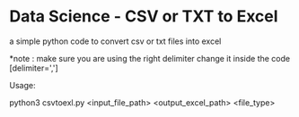 # Data Science - CSV or TXT to Excel
a simple python code to convert csv or txt files into excel

*note : make sure you are using the right delimiter change it inside the code [delimiter=',']

Usage:

python3 csvtoexl.py <input_file_path> <output_excel_path> <file_type>
